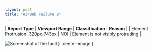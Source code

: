 ```yaml
---
layout: post
title: "AirBnb Failure 9"
---
```

| **Report Type** | **Viewport Range** | **Classification** | **Reason** |
| Element Protrusion| 320px-743px | NOI | Element is not visibly protruding | 

![Screenshot of the fault](../../../assets/images/AirBnb/fault9/overflow-Width531.png){: .center-image }